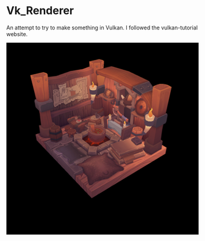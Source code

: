# Vk_Renderer

An attempt to try to make something in Vulkan. I followed the vulkan-tutorial website.

![alt text](https://github.com/michbogos/vk_renderer/blob/master/screenshot.png?raw=true)
